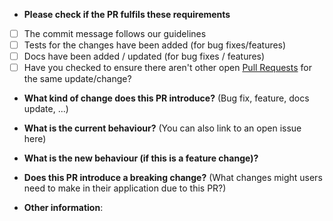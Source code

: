 - **Please check if the PR fulfils these requirements**

* [ ] The commit message follows our guidelines
* [ ] Tests for the changes have been added (for bug fixes/features)
* [ ] Docs have been added / updated (for bug fixes / features)
* [ ] Have you checked to ensure there aren't other open
      [Pull Requests](https://github.com/JasonHughes94/deno-markdown/pulls) for
      the same update/change?

- **What kind of change does this PR introduce?** (Bug fix, feature, docs
  update, ...)

- **What is the current behaviour?** (You can also link to an open issue here)

- **What is the new behaviour (if this is a feature change)?**

- **Does this PR introduce a breaking change?** (What changes might users need
  to make in their application due to this PR?)

- **Other information**:
